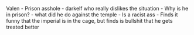 Valen - Prison asshole 
	- darkelf who really dislikes the situation
	- Why is he in prison?
	- what did he do against the temple
	- Is a racist ass
	- Finds it funny that the imperial is in the cage, but finds is bullshit that he gets treated better


